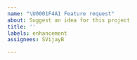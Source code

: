 ```yaml
---
name: "\U0001F4A1 Feature request"
about: Suggest an idea for this project
title: ''
labels: enhancement
assignees: SVijayB

---
```


<!-- ⚠️⚠️ Do Not Delete These Comments. ⚠️⚠️ -->
<!-- Read our Rules of Conduct: https://github.com/SVijayB/URLShortener/blob/master/.github/CODE_OF_CONDUCT.md -->
<!-- Please search existing issues to avoid creating duplicates. -->
<!--- Provide a general summary of your question in the Title above -->

<!-- Describe the feature you'd like. -->



<!-- Before submitting, click on the preview tab to check your work so far-->
